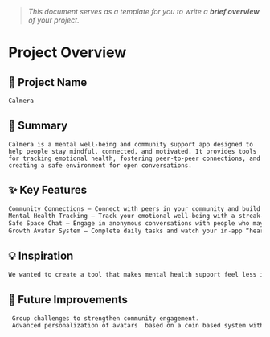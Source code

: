 > *This document serves as a template for you to write a **brief overview** of your project.*

# Project Overview

## 🎯 Project Name
``` c
Calmera
```

## 🚀 Summary
```
Calmera is a mental well-being and community support app designed to help people stay mindful, connected, and motivated. It provides tools for tracking emotional health, fostering peer-to-peer connections, and creating a safe environment for open conversations.
```

## ✨ Key Features
``` c
Community Connections – Connect with peers in your community and build meaningful relationships.  
Mental Health Tracking – Track your emotional well-being with a streak-based system and receive personalized progress feedback. 
Safe Space Chat – Engage in anonymous conversations with people who may relate to your experiences in a supportive environment.  
Growth Avatar System – Complete daily tasks and watch your in-app “heart” avatar grow as a visual reflection of your self-care journey.  
``` 

## 💡 Inspiration
``` c
We wanted to create a tool that makes mental health support feel less isolating and more rewarding. By combining community, tracking, and gamification, Calmera encourages users to take small but consistent steps toward better well-being.
```

## 📌 Future Improvements
``` c
 Group challenges to strengthen community engagement.  
 Advanced personalization of avatars  based on a coin based system with rewards.
```
